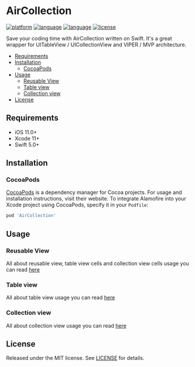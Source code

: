 # AirCollection

[![platform](https://img.shields.io/badge/Platform-iOS%2011+-blue.svg)]()
[![language](https://img.shields.io/badge/Language-Swift-red.svg)]()
[![language](https://img.shields.io/badge/pod-1.5.0-blue.svg)]()
[![license](https://img.shields.io/badge/license-MIT-lightgray.svg)]()

Save your coding time with AirCollection written on Swift. It's a great wrapper for UITableView / UICollectionView and VIPER / MVP architecture.

- [Requirements](#requirements)
- [Installation](#installation)
    - [CocoaPods](#CocoaPods)
- [Usage](#usage)
    - [Reusable View](#reusable-view)
    - [Table view](#table-view)
    - [Collection view](#collection-view)
- [License](#license) 
 
 
## Requirements
- iOS 11.0+
- Xcode 11+
- Swift 5.0+


## Installation
### CocoaPods
[CocoaPods](https://cocoapods.org) is a dependency manager for Cocoa projects. For usage and installation instructions, visit their website. To integrate Alamofire into your Xcode project using CocoaPods, specify it in your `Podfile`:
```ruby
pod 'AirCollection'
```


## Usage

### Reusable View
All about reusable view, table view cells and collection view cells usage you can read [here](Documents/view.md)

### Table view
All about table view usage you can read [here](Documents/table.md)

### Collection view
All about collection view usage you can read [here](Documents/collection.md)

## License
Released under the MIT license. See [LICENSE](LICENSE) for details.
